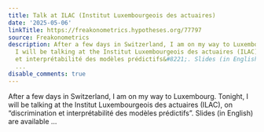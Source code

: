 ```yaml
---
title: Talk at ILAC (Institut Luxembourgeois des actuaires)
date: '2025-05-06'
linkTitle: https://freakonometrics.hypotheses.org/77797
source: Freakonometrics
description: After a few days in Switzerland, I am on my way to Luxembourg. Tonight,
  I will be talking at the Institut Luxembourgeois des actuaires (ILAC), on &#8220;discrimination
  et interprétabilité des modèles prédictifs&#8221;. Slides (in English) are available
  ...
disable_comments: true
---
```

After a few days in Switzerland, I am on my way to Luxembourg. Tonight, I will be talking at the Institut Luxembourgeois des actuaires (ILAC), on &#8220;discrimination et interprétabilité des modèles prédictifs&#8221;. Slides (in English) are available ...